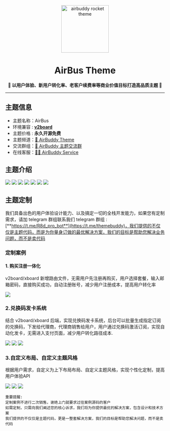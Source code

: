 <div align="center">
    <a href="https://r8d.pro"><img src="https://github.com/dc8683/picx-images-hosting/raw/master/AirBus-LOGO@1x.4xups4vz5r.webp" alt="airbuddy rocket theme" width="150" /></a>
    <h1>AirBus Theme</h1>
    <p><b>🚀 以用户体验、新用户转化率、老客户续费率等商业价值目标打造高品质主题 🚀</b></p>
</div>

------------------------------

## 主题信息

* 主题名称：AirBus
* 环境兼容 : [**v2board**](https://github.com/wyx2685/v2board)
* 主题价格 : **永久开源免费**
* 主题频道：[🚀 AirBuddy Theme](https://t.me/v2board_buddy)
* 交流群组：[💬 AirBuddy 主题交流群](https://t.me/themebuddy)
* 在线客服：[🏄‍♂️ AirBuddy Service](https://t.me/R8d_pro_bot)

## 主题介绍

![](https://github.com/dc8683/picx-images-hosting/raw/master/docs/AirBus.6ikhc6lkwn.webp)
![](https://github.com/dc8683/picx-images-hosting/raw/master/docs/AirBus.969xmjem8o.webp)
![](https://github.com/dc8683/picx-images-hosting/raw/master/docs/AirBus.7w70g7wmxd.webp)
![](https://github.com/dc8683/picx-images-hosting/raw/master/docs/AirBus.7i0kpcoc2c.webp)
![](https://github.com/dc8683/picx-images-hosting/raw/master/docs/AirBus.1zig97g3yq.webp)
![](https://github.com/dc8683/picx-images-hosting/raw/master/docs/AirBus.23226x96oe.webp)
![](https://github.com/dc8683/picx-images-hosting/raw/master/docs/AirBus.6ikhc6lkwd.webp)


## 主题定制

我们具备出色的用户体验设计能力、以及搞定一切的全栈开发能力，如果您有定制需求，请加 telegram 群组联系我们
telegram 群组 : [**https://t.me/R8d_pro_bot**](https://t.me/themebuddy)，我们提供的不仅仅是主题代码，而是为你量身订做的最优解决方案，我们的目标是帮助您解决业务问题，而不是卖代码

### 定制案例

#### 1. 购买注册一体化

v2board/xboard 新增路由文件，无需用户先注册再购买，用户选择套餐，输入邮箱密码，直接购买成功，自动注册账号，减少用户注册成本，提高用户转化率

![](https://github.com/dc8683/picx-images-hosting/raw/master/docs/esay.45vgk45fb.webp)

### 2.兑换码发卡系统

结合 v2board/xboard 后端，实现兑换码发卡系统，后台可以批量生成指定订阅的兑换码，下发给代理商，代理商销售给用户，用户通过兑换码激活订阅，实现自动化发卡，无需进入支付页面，减少用户转化路径成本.

![](https://github.com/dc8683/picx-images-hosting/raw/master/docs/custom02-01.7axctw4nrd.webp)
![](https://github.com/dc8683/picx-images-hosting/raw/master/docs/custom02-02.2a5a2bxt8r.webp)
![](https://github.com/dc8683/picx-images-hosting/raw/master/docs/AirBus.969xmj23s2.webp)

### 3.自定义布局、自定义主题风格

根据用户需求，自定义为上下布局布局、自定义主题风格，实现个性化定制，提高用户体验API

![](https://github.com/dc8683/picx-images-hosting/raw/master/docs/AirBus.5c163kio9q.webp)
![](https://github.com/dc8683/picx-images-hosting/raw/master/docs/custom3-5.3d4zd7zlu7.webp)
![](https://github.com/dc8683/picx-images-hosting/raw/master/docs/custom3-2.pfj2v6kia.webp)

```
重要提醒: 
定制案例不进行二次销售，谢绝上门就要求过往案例源码的客户
如需定制，只需向我们阐述您的核心诉求，我们将为你提供最优的解决方案，包含设计和技术方案
我们提供的不仅仅是主题代码，更是一整套解决方案，我们的目标是帮助您解决问题，而不是卖代码
```
